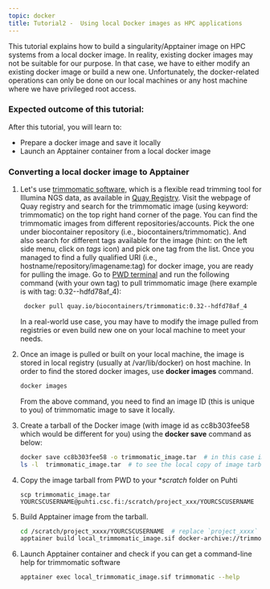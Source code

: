 ```yaml
---
topic: docker
title: Tutorial2 -  Using local Docker images as HPC applications 
---
```


This tutorial explains how to build a singularity/Apptainer image on HPC systems from a local docker image. In reality, existing docker images may not be suitable for our purpose. In that case, we have to either modify an existing docker image or build a new one. Unfortunately, the docker-related operations can only be done on our local machines or any host machine where we have privileged root access. 

###  Expected outcome of this tutorial:
After this tutorial, you will learn to:
- Prepare a docker image and save it locally 
- Launch an Apptainer container from a local docker image 

### Converting a local docker image to Apptainer

1. Let's use [trimmomatic software](http://www.usadellab.org/cms/?page=trimmomatic), which is a flexible read trimming tool for Illumina NGS data, as available in [Quay Registry](https://quay.io). Visit the webpage of Quay registry and search for the trimmomatic image (using keyword: trimmomatic) on the top right hand corner of the page. You can find the trimmomatic images from different repositories/accounts. Pick the one under biocontainer repository (i.e., biocontainers/trimmomatic). And also search for different tags available for the image (hint: on the left side menu, click on *tags* icon) and pick one tag from the list. Once you managed to find a fully qualified URI (i.e., hostname/repository/imagename:tag) for docker image, you are ready for pulling the image. Go to <a href="http://labs.play-with-docker.com/" target="_blank"> PWD terminal</a> and run the following command (with your own tag) to pull trimmomatic image (here example is with tag: 0.32--hdfd78af_4):

   ```bash
    docker pull quay.io/biocontainers/trimmomatic:0.32--hdfd78af_4
   ```
   In a real-world use case, you may have to modify the image pulled from registries or even build new one on your local machine to meet your needs. 
  
2. Once an image is pulled or built on your local machine, the image is stored in local registry (usually at /var/lib/docker) on host machine. In order to find
   the stored docker images, use **docker images** command. 
  
   ```bash  
   docker images
   ```
   From the above command, you need to find an image ID (this is unique to you) of trimmomatic image to save it locally. 
  
3. Create a tarball of the Docker image (with image id as cc8b303fee58 which would be different for you)  using the **docker save** command as below:
  
   ```bash
   docker save cc8b303fee58 -o trimmomatic_image.tar  # in this case image_id is : cc8b303fee58
   ls -l  trimmomatic_image.tar  # to see the local copy of image tarball
   ```

4. Copy the image tarball from PWD to your **scratch* folder on Puhti 

   ```  
   scp trimmomatic_image.tar YOURCSCUSERNAME@puhti.csc.fi:/scratch/project_xxx/YOURCSCUSERNAME
   ```

5. Build Apptainer image from the tarball. 
 
    ```bash
    cd /scratch/project_xxxx/YOURCSCUSERNAME  # replace `project_xxxx` with a valid project number 
    apptainer build local_trimmomatic_image.sif docker-archive://trimmomatic_image.tar
    ```
  
6. Launch Apptainer container and check if you can get a command-line help for trimmomatic software

    ```bash
   apptainer exec local_trimmomatic_image.sif trimmomatic --help
   ```
